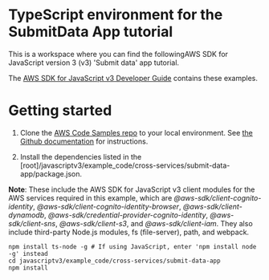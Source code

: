 # TypeScript environment for the SubmitData App tutorial
This is a workspace where you can find the followingAWS SDK for JavaScript version 3 (v3) 'Submit data' app tutorial.

The [AWS SDK for JavaScript v3 Developer Guide](https://docs.aws.amazon.com/sdk-for-javascript/v3/developer-guide/cross-service-example-submitting-data.html) contains these examples.

# Getting started

1. Clone the [AWS Code Samples repo](https://github.com/awsdocs/aws-doc-sdk-examples) to your local environment. 
See [the Github documentation](https://docs.github.com/en/github/creating-cloning-and-archiving-repositories/cloning-a-repository) for 
instructions.

1. Install the dependencies listed in the [root]/javascriptv3/example_code/cross-services/submit-data-app/package.json.

**Note**: These include the AWS SDK for JavaScript v3 client modules for the AWS services required in this example, 
which are *@aws-sdk/client-cognito-identity*, *@aws-sdk/client-cognito-identity-browser*, *@aws-sdk/client-dynamodb*,
*@aws-sdk/credential-provider-cognito-identity*, *@aws-sdk/client-sns*, *@aws-sdk/client-s3*, and *@aws-sdk/client-iam*.
They also include third-party Node.js modules, fs (file-server), path, and webpack.
```
npm install ts-node -g # If using JavaScript, enter 'npm install node -g' instead
cd javascriptv3/example_code/cross-services/submit-data-app 
npm install
```

